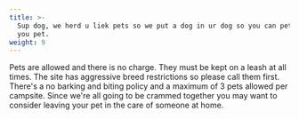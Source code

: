```yaml
---
title: >-
  Sup dog, we herd u liek pets so we put a dog in ur dog so you can pet while
  you pet.
weight: 9
---
```

Pets are allowed and there is no charge. They must be kept on a leash at all times. The site has aggressive breed restrictions so please call them first. There's a no barking and biting policy and a maximum of 3 pets allowed per campsite. Since we're all going to be crammed together you may want to consider leaving your pet in the care of someone at home.
